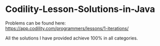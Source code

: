 # Codility-Lesson-Solutions-in-Java
Problems can be found here: https://app.codility.com/programmers/lessons/1-iterations/

All the solutions I have provided achieve 100% in all categories.
